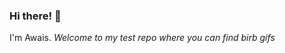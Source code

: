 ### Hi there! 👋
I'm Awais.
*Welcome to my test repo where you can find birb gifs*
<!--
**Awais-10/Awais-10** is a ✨ _special_ ✨ repository because its `README.md` (this file) appears on your GitHub profile.

[sc-539]

Here are some ideas to get you started:

- 🔭 I’m currently working on ...
- 🌱 I’m currently learning ...
- 👯 I’m looking to collaborate on ...
- 🤔 I’m looking for help with ...
- 💬 Ask me about ...
- 📫 How to reach me: ...
- 😄 Pronouns: ...
- ⚡ Fun fact: ...
-->
